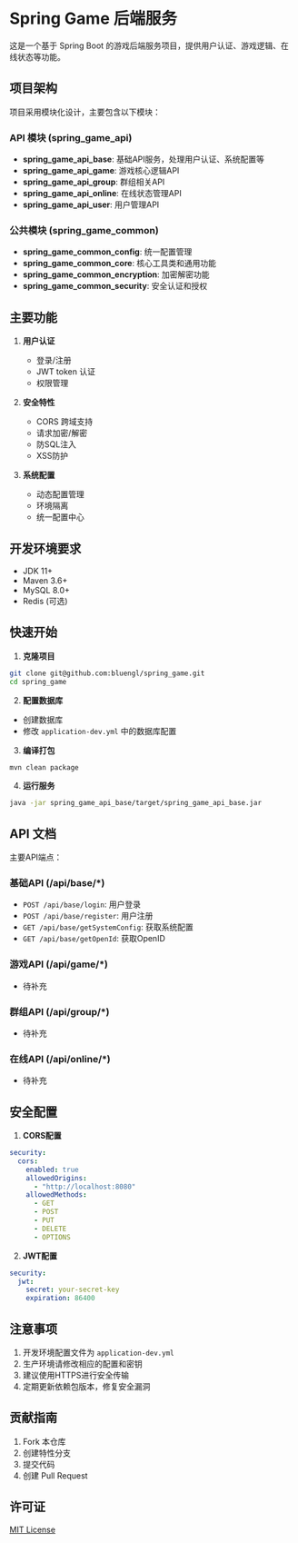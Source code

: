 # Spring Game 后端服务

这是一个基于 Spring Boot 的游戏后端服务项目，提供用户认证、游戏逻辑、在线状态等功能。

## 项目架构

项目采用模块化设计，主要包含以下模块：

### API 模块 (spring_game_api)
- **spring_game_api_base**: 基础API服务，处理用户认证、系统配置等
- **spring_game_api_game**: 游戏核心逻辑API
- **spring_game_api_group**: 群组相关API
- **spring_game_api_online**: 在线状态管理API
- **spring_game_api_user**: 用户管理API

### 公共模块 (spring_game_common)
- **spring_game_common_config**: 统一配置管理
- **spring_game_common_core**: 核心工具类和通用功能
- **spring_game_common_encryption**: 加密解密功能
- **spring_game_common_security**: 安全认证和授权

## 主要功能

1. **用户认证**
   - 登录/注册
   - JWT token 认证
   - 权限管理

2. **安全特性**
   - CORS 跨域支持
   - 请求加密/解密
   - 防SQL注入
   - XSS防护

3. **系统配置**
   - 动态配置管理
   - 环境隔离
   - 统一配置中心

## 开发环境要求

- JDK 11+
- Maven 3.6+
- MySQL 8.0+
- Redis (可选)

## 快速开始

1. **克隆项目**
```bash
git clone git@github.com:bluengl/spring_game.git
cd spring_game
```

2. **配置数据库**
- 创建数据库
- 修改 `application-dev.yml` 中的数据库配置

3. **编译打包**
```bash
mvn clean package
```

4. **运行服务**
```bash
java -jar spring_game_api_base/target/spring_game_api_base.jar
```

## API 文档

主要API端点：

### 基础API (/api/base/*)
- `POST /api/base/login`: 用户登录
- `POST /api/base/register`: 用户注册
- `GET /api/base/getSystemConfig`: 获取系统配置
- `GET /api/base/getOpenId`: 获取OpenID

### 游戏API (/api/game/*)
- 待补充

### 群组API (/api/group/*)
- 待补充

### 在线API (/api/online/*)
- 待补充

## 安全配置

1. **CORS配置**
```yaml
security:
  cors:
    enabled: true
    allowedOrigins: 
      - "http://localhost:8080"
    allowedMethods:
      - GET
      - POST
      - PUT
      - DELETE
      - OPTIONS
```

2. **JWT配置**
```yaml
security:
  jwt:
    secret: your-secret-key
    expiration: 86400
```

## 注意事项

1. 开发环境配置文件为 `application-dev.yml`
2. 生产环境请修改相应的配置和密钥
3. 建议使用HTTPS进行安全传输
4. 定期更新依赖包版本，修复安全漏洞

## 贡献指南

1. Fork 本仓库
2. 创建特性分支
3. 提交代码
4. 创建 Pull Request

## 许可证

[MIT License](LICENSE)
